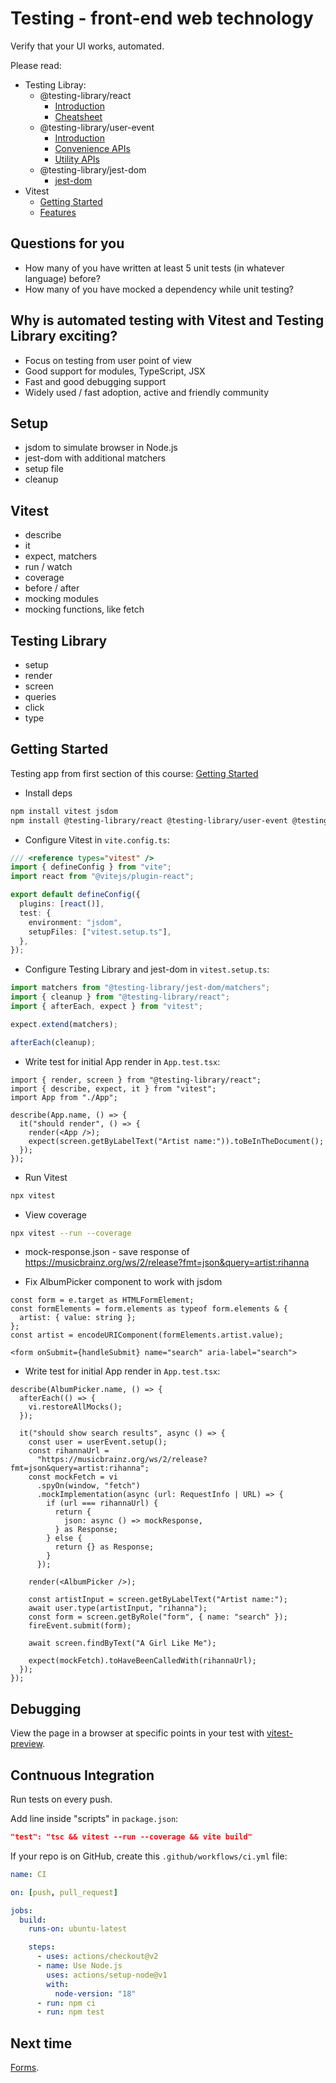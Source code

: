 # Testing - front-end web technology

Verify that your UI works, automated.

Please read:

- Testing Libray:
  - @testing-library/react
    - [Introduction](https://testing-library.com/docs/react-testing-library/intro)
    - [Cheatsheet](https://testing-library.com/docs/react-testing-library/cheatsheet)
  - @testing-library/user-event
    - [Introduction](https://testing-library.com/docs/user-event/intro)
    - [Convenience APIs](https://testing-library.com/docs/user-event/convenience)
    - [Utility APIs](https://testing-library.com/docs/user-event/utility)
  - @testing-library/jest-dom
    - [jest-dom](https://github.com/testing-library/jest-dom)
- Vitest
  - [Getting Started](https://vitest.dev/guide/)
  - [Features](https://vitest.dev/guide/features.html)

## Questions for you

- How many of you have written at least 5 unit tests (in whatever language) before?
- How many of you have mocked a dependency while unit testing?

## Why is automated testing with Vitest and Testing Library exciting?

- Focus on testing from user point of view
- Good support for modules, TypeScript, JSX
- Fast and good debugging support
- Widely used / fast adoption, active and friendly community

## Setup

- jsdom to simulate browser in Node.js
- jest-dom with additional matchers
- setup file
- cleanup

## Vitest

- describe
- it
- expect, matchers
- run / watch
- coverage
- before / after
- mocking modules
- mocking functions, like fetch

## Testing Library

- setup
- render
- screen
- queries
- click
- type

## Getting Started

Testing app from first section of this course: [Getting Started](../01-getting-started/)

- Install deps

```bash
npm install vitest jsdom
npm install @testing-library/react @testing-library/user-event @testing-library/jest-dom
```

- Configure Vitest in `vite.config.ts`:

```ts
/// <reference types="vitest" />
import { defineConfig } from "vite";
import react from "@vitejs/plugin-react";

export default defineConfig({
  plugins: [react()],
  test: {
    environment: "jsdom",
    setupFiles: ["vitest.setup.ts"],
  },
});
```

- Configure Testing Library and jest-dom in `vitest.setup.ts`:

```ts
import matchers from "@testing-library/jest-dom/matchers";
import { cleanup } from "@testing-library/react";
import { afterEach, expect } from "vitest";

expect.extend(matchers);

afterEach(cleanup);
```

- Write test for initial App render in `App.test.tsx`:

```tsx
import { render, screen } from "@testing-library/react";
import { describe, expect, it } from "vitest";
import App from "./App";

describe(App.name, () => {
  it("should render", () => {
    render(<App />);
    expect(screen.getByLabelText("Artist name:")).toBeInTheDocument();
  });
});
```

- Run Vitest

```bash
npx vitest
```

- View coverage

```bash
npx vitest --run --coverage
```

- mock-response.json - save response of https://musicbrainz.org/ws/2/release?fmt=json&query=artist:rihanna

- Fix AlbumPicker component to work with jsdom

```tsx
const form = e.target as HTMLFormElement;
const formElements = form.elements as typeof form.elements & {
  artist: { value: string };
};
const artist = encodeURIComponent(formElements.artist.value);
```

```tsx
<form onSubmit={handleSubmit} name="search" aria-label="search">
```

- Write test for initial App render in `App.test.tsx`:

```tsx
describe(AlbumPicker.name, () => {
  afterEach(() => {
    vi.restoreAllMocks();
  });

  it("should show search results", async () => {
    const user = userEvent.setup();
    const rihannaUrl =
      "https://musicbrainz.org/ws/2/release?fmt=json&query=artist:rihanna";
    const mockFetch = vi
      .spyOn(window, "fetch")
      .mockImplementation(async (url: RequestInfo | URL) => {
        if (url === rihannaUrl) {
          return {
            json: async () => mockResponse,
          } as Response;
        } else {
          return {} as Response;
        }
      });

    render(<AlbumPicker />);

    const artistInput = screen.getByLabelText("Artist name:");
    await user.type(artistInput, "rihanna");
    const form = screen.getByRole("form", { name: "search" });
    fireEvent.submit(form);

    await screen.findByText("A Girl Like Me");

    expect(mockFetch).toHaveBeenCalledWith(rihannaUrl);
  });
});
```

## Debugging

View the page in a browser at specific points in your test with [vitest-preview](https://github.com/nvh95/vitest-preview).

## Contnuous Integration

Run tests on every push.

Add line inside "scripts" in `package.json`:

```json
"test": "tsc && vitest --run --coverage && vite build"
```

If your repo is on GitHub, create this `.github/workflows/ci.yml` file:

```yaml
name: CI

on: [push, pull_request]

jobs:
  build:
    runs-on: ubuntu-latest

    steps:
      - uses: actions/checkout@v2
      - name: Use Node.js
        uses: actions/setup-node@v1
        with:
          node-version: "18"
      - run: npm ci
      - run: npm test
```

## Next time

[Forms](../06-forms/).
